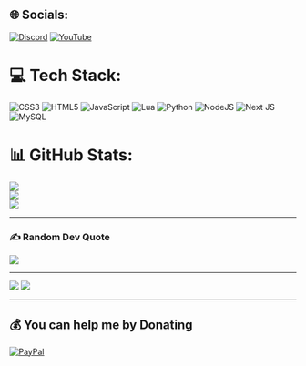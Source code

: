 
## 🌐 Socials:
[![Discord](https://img.shields.io/badge/Discord-%237289DA.svg?logo=discord&logoColor=white)](https://discord.gg/ba7PuqXgBZ) [![YouTube](https://img.shields.io/badge/YouTube-%23FF0000.svg?logo=YouTube&logoColor=white)](https://youtube.com/@hyperscriptss) 

# 💻 Tech Stack:
![CSS3](https://img.shields.io/badge/css3-%231572B6.svg?style=for-the-badge&logo=css3&logoColor=white) ![HTML5](https://img.shields.io/badge/html5-%23E34F26.svg?style=for-the-badge&logo=html5&logoColor=white) ![JavaScript](https://img.shields.io/badge/javascript-%23323330.svg?style=for-the-badge&logo=javascript&logoColor=%23F7DF1E) ![Lua](https://img.shields.io/badge/lua-%232C2D72.svg?style=for-the-badge&logo=lua&logoColor=white) ![Python](https://img.shields.io/badge/python-3670A0?style=for-the-badge&logo=python&logoColor=ffdd54) ![NodeJS](https://img.shields.io/badge/node.js-6DA55F?style=for-the-badge&logo=node.js&logoColor=white) ![Next JS](https://img.shields.io/badge/Next-black?style=for-the-badge&logo=next.js&logoColor=white) ![MySQL](https://img.shields.io/badge/mysql-4479A1.svg?style=for-the-badge&logo=mysql&logoColor=white)
# 📊 GitHub Stats:
![](https://github-readme-stats.vercel.app/api?username=hyperscripts0&theme=shadow_blue&hide_border=false&include_all_commits=false&count_private=false)<br/>
![](https://github-readme-streak-stats.herokuapp.com/?user=hyperscripts0&theme=shadow_blue&hide_border=false)<br/>
![](https://github-readme-stats.vercel.app/api/top-langs/?username=hyperscripts0&theme=shadow_blue&hide_border=false&include_all_commits=false&count_private=false&layout=compact)


---

### ✍️ Random Dev Quote
![](https://quotes-github-readme.vercel.app/api?type=horizontal&theme=radical)

---
[![](https://visitcount.itsvg.in/api?id=hyperscripts0&icon=0&color=0)](https://visitcount.itsvg.in)
[![](https://visitcount.itsvg.in/api?id=hyperscripts0&icon=4&color=3)](https://visitcount.itsvg.in)

----

  ## 💰 You can help me by Donating
  [![PayPal](https://img.shields.io/badge/PayPal-00457C?style=for-the-badge&logo=paypal&logoColor=white)](https://paypal.me/hyperscripts) 
  

  
<!-- Proudly created with GPRM ( https://gprm.itsvg.in ) -->
